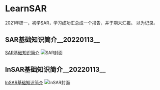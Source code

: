 # LearnSAR

2021年研一，初学SAR，学习成功汇总成一个报告，并于期末汇报。
以为记录。


## SAR基础知识简介__20220113__
[SAR基础知识简介](https://editor.csdn.net/md/?articleId=123155339)
![SAR封面](https://img-blog.csdnimg.cn/d4f878f64df448b7b37170184eb07385.png?x-oss-process=image/watermark,type_d3F5LXplbmhlaQ,shadow_50,text_Q1NETiBAVmlnbypHSVM=,size_20,color_FFFFFF,t_70,g_se,x_16#pic_center)

## InSAR基础知识简介__20220113__
[InSAR基础知识简介](https://editor.csdn.net/md/?articleId=123190374)
![InSAR封面](https://img-blog.csdnimg.cn/f3f2bb32b18f4aa7beb8a9ab85292d3d.png?x-oss-process=image/watermark,type_d3F5LXplbmhlaQ,shadow_50,text_Q1NETiBAVmlnbypHSVM=,size_20,color_FFFFFF,t_70,g_se,x_16#pic_center)


